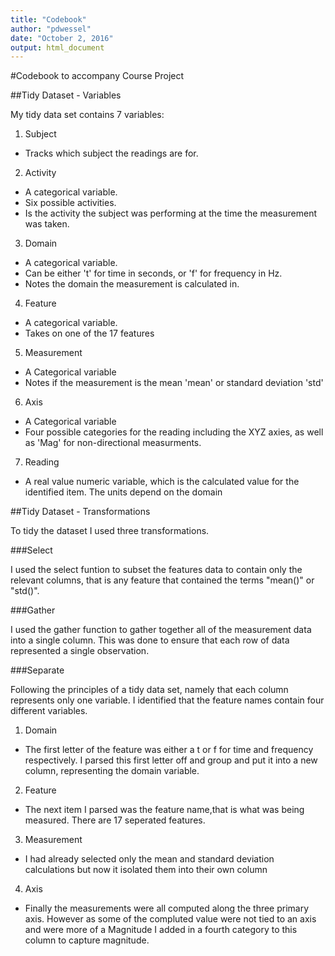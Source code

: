 ```yaml
---
title: "Codebook"
author: "pdwessel"
date: "October 2, 2016"
output: html_document
---
```


#Codebook to accompany Course Project

##Tidy Dataset - Variables

My tidy data set contains 7 variables:

1. Subject
+ Tracks which subject the readings are for.
        
2. Activity
+ A categorical variable.
+ Six possible activities.
+ Is the activity the subject was performing at the time the measurement was taken.

3. Domain
+ A categorical variable.
+ Can be either 't' for time in seconds, or 'f' for frequency in Hz. 
+ Notes the domain the measurement is calculated in.
        
4. Feature
+ A categorical variable.
+ Takes on one of the 17 features
        
5. Measurement
+ A Categorical variable
+ Notes if the measurement is the mean 'mean' or standard deviation 'std'
        
6. Axis
+ A Categorical variable
+ Four possible categories for the reading including the XYZ axies, as well as 'Mag' for non-directional measurments.
        
7. Reading
+ A real value numeric variable, which is the calculated value for the identified item. The units depend on the domain
        
##Tidy Dataset - Transformations

To tidy the dataset I used three transformations.

###Select

I used the select funtion to subset the features data to contain only the relevant columns, that is any feature that contained the terms "mean()" or "std()".


###Gather

I used the gather function to gather together all of the measurement data into a single column. This was done to ensure that each row of data represented a single observation.

###Separate

Following the principles of a tidy data set, namely that each column represents only one variable. I identified that the feature names contain four different variables.

1. Domain
+ The first letter of the feature was either a t or f for time and frequency respectively. I parsed this first letter off and group and put it into a new column, representing the domain variable.

2. Feature
+ The next item I parsed was the feature name,that is what was being measured. There are 17 seperated features.

3. Measurement
+ I had already selected only the mean and standard deviation calculations but now it isolated them into their own column

4. Axis
+ Finally the measurements were all computed along the three primary axis. However as some of the compluted value were not tied to an axis and were more of a Magnitude I added in a fourth category to this column to capture magnitude.
